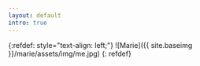 ```yaml
---
layout: default
intro: true
---
```


{:refdef: style="text-align: left;"}
![Marie]({{ site.baseimg }}/marie/assets/img/me.jpg)
{: refdef}